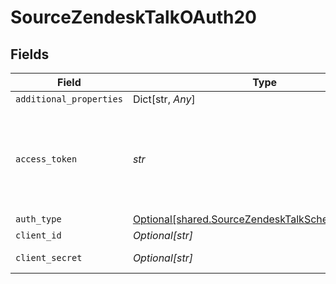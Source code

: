 # SourceZendeskTalkOAuth20


## Fields

| Field                                                                                                                                             | Type                                                                                                                                              | Required                                                                                                                                          | Description                                                                                                                                       |
| ------------------------------------------------------------------------------------------------------------------------------------------------- | ------------------------------------------------------------------------------------------------------------------------------------------------- | ------------------------------------------------------------------------------------------------------------------------------------------------- | ------------------------------------------------------------------------------------------------------------------------------------------------- |
| `additional_properties`                                                                                                                           | Dict[str, *Any*]                                                                                                                                  | :heavy_minus_sign:                                                                                                                                | N/A                                                                                                                                               |
| `access_token`                                                                                                                                    | *str*                                                                                                                                             | :heavy_check_mark:                                                                                                                                | The value of the API token generated. See the <a href="https://docs.airbyte.com/integrations/sources/zendesk-talk">docs</a> for more information. |
| `auth_type`                                                                                                                                       | [Optional[shared.SourceZendeskTalkSchemasAuthType]](../../models/shared/sourcezendesktalkschemasauthtype.md)                                      | :heavy_minus_sign:                                                                                                                                | N/A                                                                                                                                               |
| `client_id`                                                                                                                                       | *Optional[str]*                                                                                                                                   | :heavy_minus_sign:                                                                                                                                | Client ID                                                                                                                                         |
| `client_secret`                                                                                                                                   | *Optional[str]*                                                                                                                                   | :heavy_minus_sign:                                                                                                                                | Client Secret                                                                                                                                     |